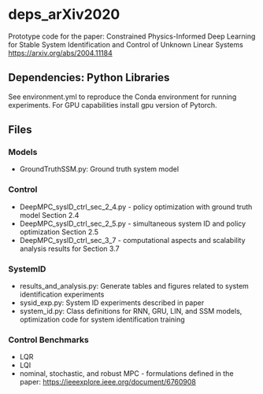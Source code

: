 # deps_arXiv2020
Prototype code for the paper: Constrained Physics-Informed Deep Learning for Stable System Identification and Control of Unknown Linear Systems
https://arxiv.org/abs/2004.11184

## Dependencies: Python Libraries
See environment.yml to reproduce the Conda environment for running experiments. For GPU capabilities 
install gpu version of Pytorch. 

## Files
### Models
- GroundTruthSSM.py: Ground truth system model
### Control
- DeepMPC_sysID_ctrl_sec_2_4.py - policy optimization with ground truth model Section 2.4
- DeepMPC_sysID_ctrl_sec_2_5.py - simultaneous system ID and policy optimization Section 2.5
- DeepMPC_sysID_ctrl_sec_3_7 	- computational aspects and scalability analysis results for Section 3.7

### SystemID
- results_and_analysis.py: Generate tables and figures related to system identification experiments
- sysid_exp.py: System ID experiments described in paper
- system_id.py: Class definitions for RNN, GRU, LIN, and SSM models, optimization code for system identification training

### Control Benchmarks
- LQR
- LQI
- nominal, stochastic, and robust MPC - formulations defined in the paper: https://ieeexplore.ieee.org/document/6760908
